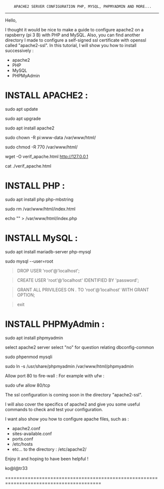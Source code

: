 
		APACHE2 SERVER CONFIGURATION PHP, MYSQL, PHPMYADMIN AND MORE...

---------------------------------------------------------------------------------------

Hello,

I thought it would be nice to make a guide to configure apache2 on a rapsberry
(pi 3 B) with PHP and MySQL.
Also, you can find another directory I made to configure a self-signed ssl
certificate with openssl called "apache2-ssl".
In this tutorial, I will show you how to install successively :

+ apache2
+ PHP
+ MySQL
+ PHPMyAdmin

INSTALL APACHE2 :
=================

sudo apt update

sudo apt upgrade

sudo apt install apache2

sudo chown -R pi:www-data /var/www/html/

sudo chmod -R 770 /var/www/html/

wget -O verif_apache.html http://127.0.0.1

cat ./verif_apache.html


INSTALL PHP :
=============

sudo apt install php php-mbstring

sudo rm /var/www/html/index.html

echo "<?php phpinfo(); ?>" > /var/www/html/index.php


INSTALL MySQL :
===============

sudo apt install mariadb-server php-mysql

sudo mysql --user=root

>DROP USER 'root'@'localhost';

>CREATE USER 'root'@'localhost' IDENTIFIED BY 'password';

>GRANT ALL PRIVILEGES ON *.* TO 'root'@'localhost' WITH GRANT OPTION;

>exit

INSTALL PHPMyAdmin :
====================

sudo apt install phpmyadmin

select apache2 server
select "no" for question relating dbconfig-common

sudo phpenmod mysqli

sudo ln -s /usr/share/phpmyadmin /var/www/html/phpmyadmin

Allow port 80 to fire-wall :
For example with ufw :

sudo ufw allow 80/tcp


The ssl configuration is coming soon in the directory "apache2-ssl".

I will also cover the specifics of apache2 and give you some useful commands
to check and test your configuration.

I want also show you how to configure apache files, such as :
+ apache2.conf
+ sites-available.conf
+ ports.conf
+ /etc/hosts
+ etc...
to the directory : /etc/apache2/


Enjoy it and hoping to have been helpful !

ko@l@tr33

========================================================================================
